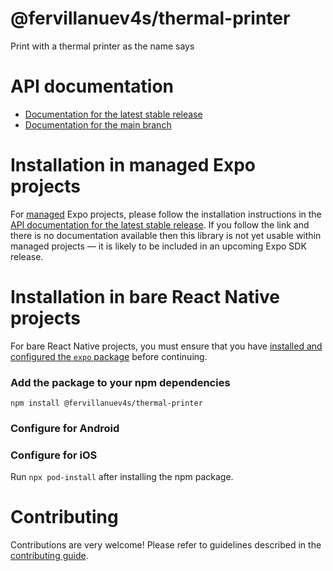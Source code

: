 # @fervillanuev4s/thermal-printer

Print with a thermal printer as the name says

# API documentation

- [Documentation for the latest stable release](https://docs.expo.dev/versions/latest/sdk/@fervillanuev4s/thermal-printer/)
- [Documentation for the main branch](https://docs.expo.dev/versions/unversioned/sdk/@fervillanuev4s/thermal-printer/)

# Installation in managed Expo projects

For [managed](https://docs.expo.dev/archive/managed-vs-bare/) Expo projects, please follow the installation instructions in the [API documentation for the latest stable release](#api-documentation). If you follow the link and there is no documentation available then this library is not yet usable within managed projects &mdash; it is likely to be included in an upcoming Expo SDK release.

# Installation in bare React Native projects

For bare React Native projects, you must ensure that you have [installed and configured the `expo` package](https://docs.expo.dev/bare/installing-expo-modules/) before continuing.

### Add the package to your npm dependencies

```
npm install @fervillanuev4s/thermal-printer
```

### Configure for Android




### Configure for iOS

Run `npx pod-install` after installing the npm package.

# Contributing

Contributions are very welcome! Please refer to guidelines described in the [contributing guide]( https://github.com/expo/expo#contributing).
